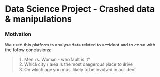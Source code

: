 # Data Science Project - Crashed data & manipulations

### Motivation
We used this platform to analyse data related to accident and to come with 
the follow conclusions:
>    1. Men vs. Woman - who fault is it?
>    2. Which city / area is the most dangerous place to drive
>    3. On which age you must likely to be involved in accident